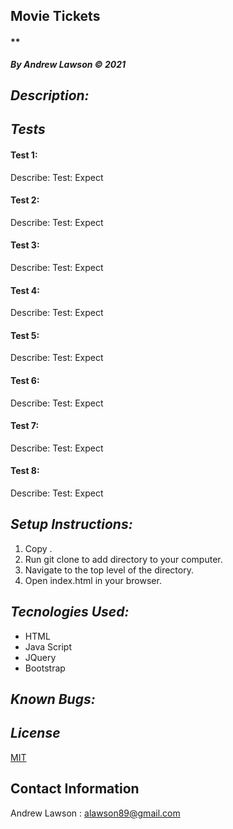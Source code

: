 ## Movie Tickets
#### **
***By Andrew Lawson © 2021***

## *Description:*


## *Tests*
#### Test 1:
Describe:
Test:
Expect
#### Test 2:
Describe:
Test:
Expect     
#### Test 3:
Describe:
Test:
Expect
#### Test 4:
Describe:
Test:
Expect
#### Test 5:
Describe:
Test:
Expect
#### Test 6:
Describe:
Test:
Expect
#### Test 7:
Describe:
Test:
Expect
#### Test 8:
Describe: 
Test:
Expect

## *Setup Instructions:*

1. Copy .
2. Run git clone  to add directory to your computer.
2. Navigate to the top level of the directory.
3. Open index.html in your browser.

## *Tecnologies Used:*
* HTML
* Java Script
* JQuery
* Bootstrap

## *Known Bugs:*


## *License*

[MIT](LICENSE.txt)

## Contact Information

Andrew Lawson : alawson89@gmail.com